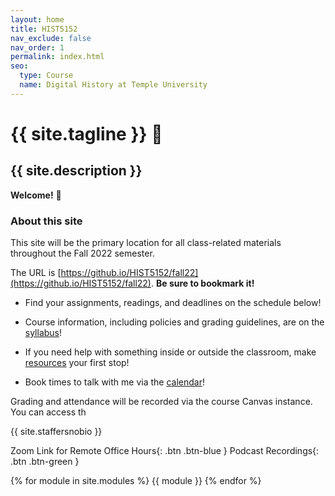 ```yaml
---
layout: home
title: HIST5152
nav_exclude: false
nav_order: 1
permalink: index.html
seo:
  type: Course
  name: Digital History at Temple University
---
```


# {{ site.tagline }} 💾
## {{ site.description }}

**Welcome!** 👋

### About this site
This site will be the primary location for all class-related materials throughout the Fall 2022 semester.

The URL is [https://github.io/HIST5152/fall22](https://github.io/HIST5152/fall22). **Be sure to bookmark it!** 

- Find your assignments, readings, and deadlines on the schedule below!

- Course information, including policies and grading guidelines, are on the [syllabus](../syllabus)!

- If you need help with something inside or outside the classroom, make [resources](../resources) your first stop!

- Book times to talk with me via the [calendar](../calendar)!


Grading and attendance will be recorded via the course Canvas instance. You can access th

{{ site.staffersnobio }}

Zoom Link for Remote Office Hours{: .btn .btn-blue } Podcast Recordings{: .btn .btn-green }

{% for module in site.modules %} {{ module }} {% endfor %}
